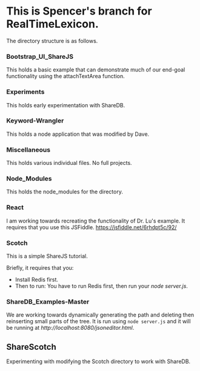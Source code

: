 # This is Spencer's branch for RealTimeLexicon.
The directory structure is as follows.

### Bootstrap_UI_ShareJS
This holds a basic example that can demonstrate much of our end-goal functionality using the attachTextArea function.

### Experiments
This holds early experimentation with ShareDB.

### Keyword-Wrangler
This holds a node application that was modified by Dave.

### Miscellaneous
This holds various individual files. No full projects.

### Node_Modules
This holds the node_modules for the directory.

### React
I am working towards recreating the functionality of Dr. Lu's example. It requires that you use this JSFiddle. https://jsfiddle.net/6rhdpt5c/92/

### Scotch
This is a simple ShareJS tutorial.

Briefly, it requires that you:
- Install Redis first.
- Then to run: You have to run Redis first, then run your _node server.js_.

### ShareDB_Examples-Master
We are working towards dynamically generating the path and deleting then reinserting small parts of the tree. It is run using `node server.js` and it will be running at *http://localhost:8080/jsoneditor.html*.

## ShareScotch
Experimenting with modifying the Scotch directory to work with ShareDB.
